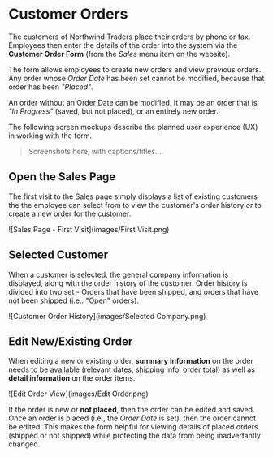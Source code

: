 # Customer Orders

The customers of Northwind Traders place their orders by phone or fax. Employees then enter the details of the order into the system via the **Customer Order Form** (from the *Sales* menu item on the website).

The form allows employees to create new orders and view previous orders. Any order whose *Order Date* has been set cannot be modified, because that order has been *"Placed"*.

An order without an Order Date can be modified. It may be an order that is *"In Progress"* (saved, but not placed), or an entirely new order.

The following screen mockups describe the planned user experience (UX) in working with the form.

> Screenshots here, with captions/titles....

## Open the Sales Page

The first visit to the Sales page simply displays a list of existing customers the the employee can select from to view the customer's order history or to create a new order for the customer.

![Sales Page - First Visit](images/First Visit.png)


## Selected Customer

When a customer is selected, the general company information is displayed, along with the order history of the customer. Order history is divided into two set - Orders that have been shipped, and orders that have not been shipped (i.e.: "Open" orders).

![Customer Order History](images/Selected Company.png)

## Edit New/Existing Order

When editing a new or existing order, **summary information** on the order needs to be available (relevant dates, shipping info, order total) as well as **detail information** on the order items.

![Edit Order View](images/Edit Order.png)

If the order is new or **not placed**, then the order can be edited and saved. Once an order is placed (i.e., the *Order Date* is set), then the order cannot be edited. This makes the form helpful for viewing details of placed orders (shipped or not shipped) while protecting the data from being inadvertantly changed.

